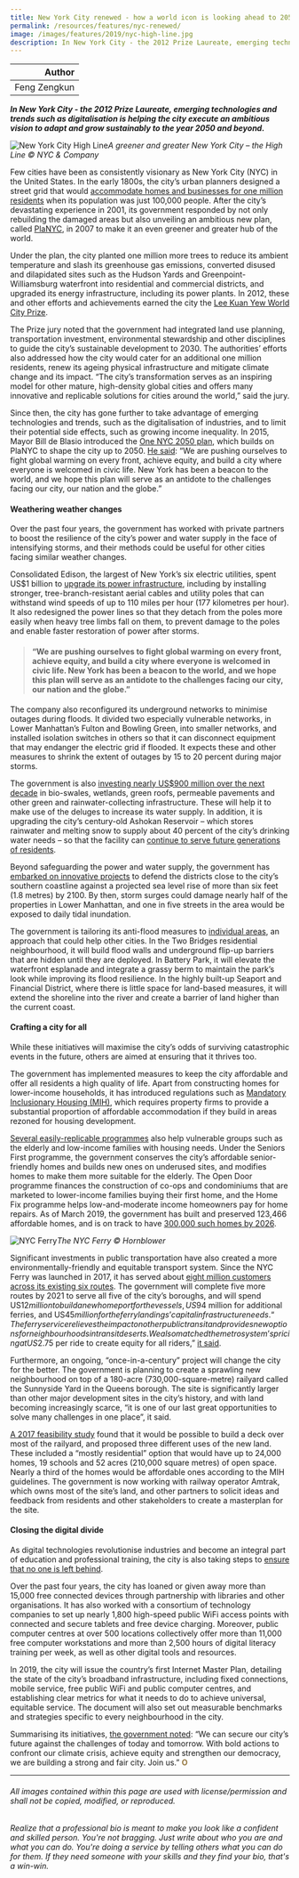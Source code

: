 ```yaml
---
title: New York City renewed - how a world icon is looking ahead to 2050
permalink: /resources/features/nyc-renewed/
image: /images/features/2019/nyc-high-line.jpg
description: In New York City - the 2012 Prize Laureate, emerging technologies and trends such as digitalisation is helping the city execute an ambitious vision to adapt and grow sustainably to the year 2050 and beyond. 
---
```


| Author |
|---:|
| Feng Zengkun |

***In New York City - the 2012 Prize Laureate, emerging technologies and trends such as digitalisation is helping the city execute an ambitious vision to adapt and grow sustainably to the year 2050 and beyond.***

![New York City High Line](/images/features/2019/nyc-high-line.jpg/)*A greener and greater New York City – the High Line © NYC & Company*

Few cities have been as consistently visionary as New York City (NYC) in the United States. In the early 1800s, the city’s urban planners designed a street grid that would [accommodate homes and businesses for one million residents](https://www.thirteen.org/metrofocus/2011/12/is-the-grid-locked-reimagining-manhattans-master-plan/) when its population was just 100,000 people. After the city’s devastating experience in 2001, its government responded by not only rebuilding the damaged areas but also unveiling an ambitious new plan, called [PlaNYC](http://www.nyc.gov/html/planyc/downloads/pdf/publications/full_report_2007.pdf), in 2007 to make it an even greener and greater hub of the world. 

Under the plan, the city planted one million more trees to reduce its ambient temperature and slash its greenhouse gas emissions, converted disused and dilapidated sites such as the Hudson Yards and Greenpoint-Williamsburg waterfront into residential and commercial districts, and upgraded its energy infrastructure, including its power plants. In 2012, these and other efforts and achievements earned the city the [Lee Kuan Yew World City Prize](https://www.leekuanyewworldcityprize.com.sg/laureates/laureates/2012/new-york-city). 

The Prize jury noted that the government had integrated land use planning, transportation investment, environmental stewardship and other disciplines to guide the city’s sustainable development to 2030. The authorities’ efforts also addressed how the city would cater for an additional one million residents, renew its ageing physical infrastructure and mitigate climate change and its impact. “The city’s transformation serves as an inspiring model for other mature, high-density global cities and offers many innovative and replicable solutions for cities around the world,” said the jury. 

Since then, the city has gone further to take advantage of emerging technologies and trends, such as the digitalisation of industries, and to limit their potential side effects, such as growing income inequality. In 2015, Mayor Bill de Blasio introduced the [One NYC 2050 plan](http://onenyc.cityofnewyork.us/), which builds on PlaNYC to shape the city up to 2050. [He said](http://onenyc.cityofnewyork.us/strategies/onenyc-2050/): “We are pushing ourselves to fight global warming on every front, achieve equity, and build a city where everyone is welcomed in civic life. New York has been a beacon to the world, and we hope this plan will serve as an antidote to the challenges facing our city, our nation and the globe.” 

#### **Weathering weather changes**

Over the past four years, the government has worked with private partners to boost the resilience of the city’s power and water supply in the face of intensifying storms, and their methods could be useful for other cities facing similar weather changes. 

Consolidated Edison, the largest of New York’s six electric utilities, spent US$1 billion to [upgrade its power infrastructure](https://www.coned.com/en/our-energy-future/our-energy-projects/storm-hardening-enhancement-plan), including by installing stronger, tree-branch-resistant aerial cables and utility poles that can withstand wind speeds of up to 110 miles per hour (177 kilometres per hour). It also redesigned the power lines so that they detach from the poles more easily when heavy tree limbs fall on them, to prevent damage to the poles and enable faster restoration of power after storms. 

> #### “We are pushing ourselves to fight global warming on every front, achieve equity, and build a city where everyone is welcomed in civic life. New York has been a beacon to the world, and we hope this plan will serve as an antidote to the challenges facing our city, our nation and the globe.”

The company also reconfigured its underground networks to minimise outages during floods. It divided two especially vulnerable networks, in Lower Manhattan’s Fulton and Bowling Green, into smaller networks, and installed isolation switches in others so that it can disconnect equipment that may endanger the electric grid if flooded. It expects these and other measures to shrink the extent of outages by 15 to 20 percent during major storms. 

The government is also [investing nearly US$900 million over the next decade](https://www1.nyc.gov/assets/omb/downloads/pdf/typ4-19.pdf) in bio-swales, wetlands, green roofs, permeable pavements and other green and rainwater-collecting infrastructure. These will help it to make use of the deluges to increase its water supply. In addition, it is upgrading the city’s century-old Ashokan Reservoir – which stores rainwater and melting snow to supply about 40 percent of the city’s drinking water needs – so that the facility can [continue to serve future generations of residents](https://www1.nyc.gov/html/dep/html/press_releases/17-067pr.shtml#.XS7IxVB7lsM). 

Beyond safeguarding the power and water supply, the government has [embarked on innovative projects](https://www1.nyc.gov/site/lmcr/background/background.page) to defend the districts close to the city’s southern coastline against a projected sea level rise of more than six feet (1.8 metres) by 2100. By then, storm surges could damage nearly half of the properties in Lower Manhattan, and one in five streets in the area would be exposed to daily tidal inundation. 

The government is tailoring its anti-flood measures to [individual areas](https://www1.nyc.gov/site/lmcr/progress/progress.page), an approach that could help other cities. In the Two Bridges residential neighbourhood, it will build flood walls and underground flip-up barriers that are hidden until they are deployed. In Battery Park, it will elevate the waterfront esplanade and integrate a grassy berm to maintain the park’s look while improving its flood resilience. In the highly built-up Seaport and Financial District, where there is little space for land-based measures, it will extend the shoreline into the river and create a barrier of land higher than the current coast. 

#### **Crafting a city for all**

While these initiatives will maximise the city’s odds of surviving catastrophic events in the future, others are aimed at ensuring that it thrives too. 

The government has implemented measures to keep the city affordable and offer all residents a high quality of life. Apart from constructing homes for lower-income households, it has introduced regulations such as [Mandatory Inclusionary Housing (MIH)](https://council.nyc.gov/land-use/plans/mih-zqa/mih/), which requires property firms to provide a substantial proportion of affordable accommodation if they build in areas rezoned for housing development. 

[Several easily-replicable programmes](https://www1.nyc.gov/assets/hpd/downloads/pdf/about/hny-2.pdf) also help vulnerable groups such as the elderly and low-income families with housing needs. Under the Seniors First programme, the government conserves the city’s affordable senior-friendly homes and builds new ones on underused sites, and modifies homes to make them more suitable for the elderly. The Open Door programme finances the construction of co-ops and condominiums that are marketed to lower-income families buying their first home, and the Home Fix programme helps low-and-moderate income homeowners pay for home repairs. As of March 2019, the government has built and preserved 123,466 affordable homes, and is on track to have [300,000 such homes by 2026](https://www1.nyc.gov/site/housing/action/housing.page). 

![NYC Ferry](/images/features/2019/nyc-ferry.jpg)*The NYC Ferry © Hornblower*

Significant investments in public transportation have also created a more environmentally-friendly and equitable transport system. Since the NYC Ferry was launched in 2017, it has served about [eight million customers across its existing six routes](https://www.nycedc.com/press-release/mayor-de-blasio-expands-nyc-ferry-system-connecting-all-five-boroughs). The government will complete five more routes by 2021 to serve all five of the city’s boroughs, and will spend US$12 million to build a new home port for the vessels, US$94 million for additional ferries, and US$45 million for the ferry landings’ capital infrastructure needs. “The ferry service relieves the impact on other public transit and provides new options for neighbourhoods in transit deserts. We also matched the metro system’s pricing at US$2.75 per ride to create equity for all riders,” [it said](https://www.ferry.nyc/about/faq/). 

Furthermore, an ongoing, “once-in-a-century” project will change the city for the better. The government is planning to create a sprawling new neighbourhood on top of a 180-acre (730,000-square-metre) railyard called the Sunnyside Yard in the Queens borough. The site is significantly larger than other major development sites in the city’s history, and with land becoming increasingly scarce, “it is one of our last great opportunities to solve many challenges in one place”, it said. 

[A 2017 feasibility study](https://www.nycedc.com/.../Sunnyside-Yard-Feasibility-Study-2017-Full-Report.pdfv) found that it would be possible to build a deck over most of the railyard, and proposed three different uses of the new land. These included a “mostly residential” option that would have up to 24,000 homes, 19 schools and 52 acres (210,000 square metres) of open space. Nearly a third of the homes would be affordable ones according to the MIH guidelines. The government is now working with railway operator Amtrak, which owns most of the site’s land, and other partners to solicit ideas and feedback from residents and other stakeholders to create a masterplan for the site. 

#### **Closing the digital divide**

As digital technologies revolutionise industries and become an integral part of education and professional training, the city is also taking steps to [ensure that no one is left behind](http://onenyc.cityofnewyork.us/strategies/modern-infrastructure/). 

Over the past four years, the city has loaned or given away more than 15,000 free connected devices through partnership with libraries and other organisations. It has also worked with a consortium of technology companies to set up nearly 1,800 high-speed public WiFi access points with connected and secure tablets and free device charging. Moreover, public computer centres at over 500 locations collectively offer more than 11,000 free computer workstations and more than 2,500 hours of digital literacy training per week, as well as other digital tools and resources. 

In 2019, the city will issue the country’s first Internet Master Plan, detailing the state of the city’s broadband infrastructure, including fixed connections, mobile service, free public WiFi and public computer centres, and establishing clear metrics for what it needs to do to achieve universal, equitable service. The document will also set out measurable benchmarks and strategies specific to every neighbourhood in the city. 

Summarising its initiatives, [the government noted](https://www1.nyc.gov/site/cpp/index.page): “We can secure our city’s future against the challenges of today and tomorrow. With bold actions to confront our climate crisis, achieve equity and strengthen our democracy, we are building a strong and fair city. Join us.” **<font color="#967942">O</font>**

---

###### *All images contained within this page are used with license/permission and shall not be copied, modified, or reproduced.*

###### *Realize that a professional bio is meant to make you look like a confident and skilled person. You're not bragging. Just write about who you are and what you can do. You're doing a service by telling others what you can do for them. If they need someone with your skills and they find your bio, that's a win-win.*
